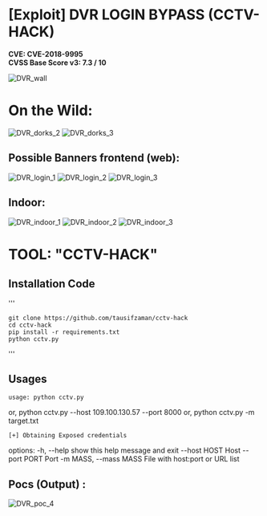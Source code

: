 #  [Exploit] DVR LOGIN BYPASS (CCTV-HACK)
<strong>  
CVE:                CVE-2018-9995<br>
CVSS Base Score v3:      7.3 / 10
</strong>

	
![DVR_wall](screenshot/videowall.jpg) 


# On the Wild:

![DVR_dorks_2](screenshot/d1.jpg)
![DVR_dorks_3](screenshot/d2.png)

## Possible Banners frontend (web):
![DVR_login_1](screenshot/login1.jpg)
![DVR_login_2](screenshot/login2.jpg)
![DVR_login_3](screenshot/login3.jpg)

## Indoor:
![DVR_indoor_1](screenshot/in.jpg)
![DVR_indoor_2](screenshot/in1.jpg)
![DVR_indoor_3](screenshot/in2.jpg)



# TOOL: "CCTV-HACK"

## Installation Code
'''

	git clone https://github.com/tausifzaman/cctv-hack
	cd cctv-hack
	pip install -r requirements.txt
    python cctv.py

'''

## Usages 

	usage: python cctv.py
or,             python cctv.py --host 109.100.130.57 --port 8000
or,             python cctv.py -m target.txt

	[+] Obtaining Exposed credentials

options:
  -h, --help            show this help message and exit
  --host HOST           Host
  --port PORT           Port
  -m MASS, --mass MASS  File with host:port or URL list


## Pocs (Output) :
![DVR_poc_4](screenshot/output.jpg)


